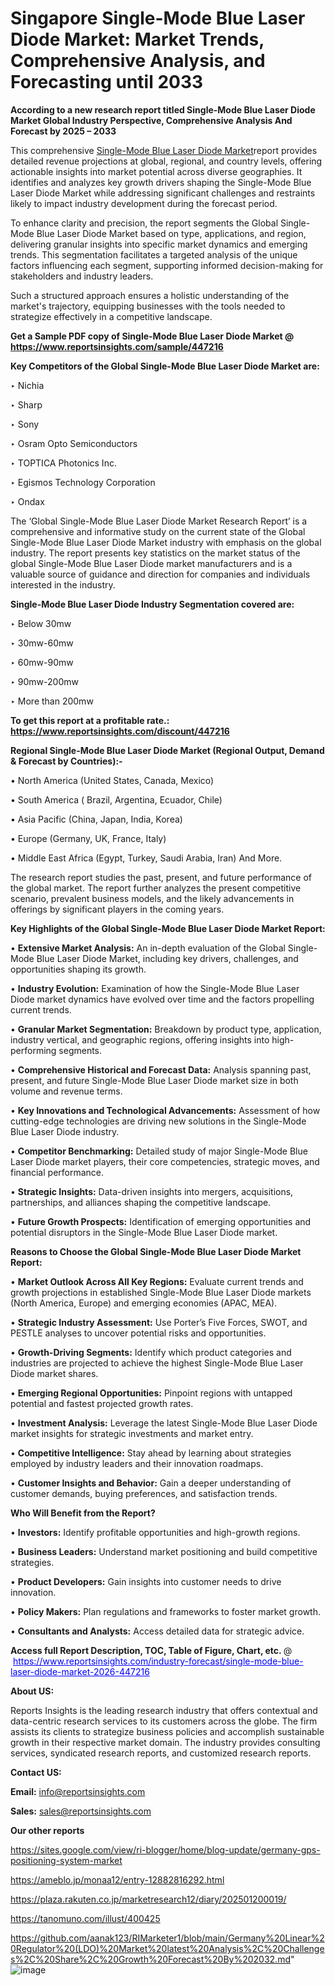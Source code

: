 # Singapore Single-Mode Blue Laser Diode Market: Market Trends, Comprehensive Analysis, and Forecasting until 2033

<strong>According to a new research report titled Single-Mode Blue Laser Diode Market Global Industry Perspective, Comprehensive Analysis And Forecast by 2025 – 2033</strong>

This comprehensive <a href=https://www.reportsinsights.com/sample/447216>Single-Mode Blue Laser Diode Market</a>report provides detailed revenue projections at global, regional, and country levels, offering actionable insights into market potential across diverse geographies. It identifies and analyzes key growth drivers shaping the Single-Mode Blue Laser Diode Market while addressing significant challenges and restraints likely to impact industry development during the forecast period.

To enhance clarity and precision, the report segments the Global Single-Mode Blue Laser Diode Market based on type, applications, and region, delivering granular insights into specific market dynamics and emerging trends. This segmentation facilitates a targeted analysis of the unique factors influencing each segment, supporting informed decision-making for stakeholders and industry leaders.

Such a structured approach ensures a holistic understanding of the market's trajectory, equipping businesses with the tools needed to strategize effectively in a competitive landscape.

<strong>Get a Sample PDF copy of Single-Mode Blue Laser Diode Market </strong><strong>@<a href=https://www.reportsinsights.com/sample/447216 style=color:#0000ff;> https://www.reportsinsights.com/sample/447216</a></strong></font>

<strong>Key Competitors of the Global Single-Mode Blue Laser Diode Market are:</strong>

‣ Nichia

‣ Sharp

‣ Sony

‣ Osram Opto Semiconductors

‣ TOPTICA Photonics Inc.

‣ Egismos Technology Corporation

‣ Ondax

The ‘Global Single-Mode Blue Laser Diode Market Research Report’ is a comprehensive and informative study on the current state of the Global Single-Mode Blue Laser Diode Market industry with emphasis on the global industry. The report presents key statistics on the market status of the global Single-Mode Blue Laser Diode market manufacturers and is a valuable source of guidance and direction for companies and individuals interested in the industry.

<strong>Single-Mode Blue Laser Diode Industry Segmentation covered are:</strong>

‣ Below 30mw

‣ 30mw-60mw

‣ 60mw-90mw

‣ 90mw-200mw

‣ More than 200mw

<strong>To get this report at a profitable rate.: <a href=https://www.reportsinsights.com/discount/447216 style=color:#0000ff;>https://www.reportsinsights.com/discount/447216</a></strong></font>

<strong>Regional Single-Mode Blue Laser Diode Market (Regional Output, Demand &amp; Forecast by Countries):-</strong>

• North America (United States, Canada, Mexico)

• South America ( Brazil, Argentina, Ecuador, Chile)

• Asia Pacific (China, Japan, India, Korea)

• Europe (Germany, UK, France, Italy)

• Middle East Africa (Egypt, Turkey, Saudi Arabia, Iran) And More.

The research report studies the past, present, and future performance of the global market. The report further analyzes the present competitive scenario, prevalent business models, and the likely advancements in offerings by significant players in the coming years.

<strong>Key Highlights of the Global Single-Mode Blue Laser Diode Market Report:</strong>

• <strong>Extensive Market Analysis:</strong> An in-depth evaluation of the Global Single-Mode Blue Laser Diode Market, including key drivers, challenges, and opportunities shaping its growth.

• <strong>Industry Evolution:</strong> Examination of how the Single-Mode Blue Laser Diode market dynamics have evolved over time and the factors propelling current trends.

• <strong>Granular Market Segmentation:</strong> Breakdown by product type, application, industry vertical, and geographic regions, offering insights into high-performing segments.

• <strong>Comprehensive Historical and Forecast Data:</strong> Analysis spanning past, present, and future Single-Mode Blue Laser Diode market size in both volume and revenue terms.

• <strong>Key Innovations and Technological Advancements:</strong> Assessment of how cutting-edge technologies are driving new solutions in the Single-Mode Blue Laser Diode industry.

• <strong>Competitor Benchmarking:</strong> Detailed study of major Single-Mode Blue Laser Diode market players, their core competencies, strategic moves, and financial performance.

• <strong>Strategic Insights:</strong> Data-driven insights into mergers, acquisitions, partnerships, and alliances shaping the competitive landscape.

• <strong>Future Growth Prospects:</strong> Identification of emerging opportunities and potential disruptors in the Single-Mode Blue Laser Diode market.

<strong>Reasons to Choose the Global Single-Mode Blue Laser Diode Market Report:</strong>

• <strong>Market Outlook Across All Key Regions:</strong> Evaluate current trends and growth projections in established Single-Mode Blue Laser Diode markets (North America, Europe) and emerging economies (APAC, MEA).

• <strong>Strategic Industry Assessment:</strong> Use Porter’s Five Forces, SWOT, and PESTLE analyses to uncover potential risks and opportunities.

• <strong>Growth-Driving Segments:</strong> Identify which product categories and industries are projected to achieve the highest Single-Mode Blue Laser Diode market shares.

• <strong>Emerging Regional Opportunities:</strong> Pinpoint regions with untapped potential and fastest projected growth rates.

• <strong>Investment Analysis:</strong> Leverage the latest Single-Mode Blue Laser Diode market insights for strategic investments and market entry.

• <strong>Competitive Intelligence:</strong> Stay ahead by learning about strategies employed by industry leaders and their innovation roadmaps.

• <strong>Customer Insights and Behavior:</strong> Gain a deeper understanding of customer demands, buying preferences, and satisfaction trends.

<strong>Who Will Benefit from the Report?</strong>

• <strong>Investors:</strong> Identify profitable opportunities and high-growth regions.

• <strong>Business Leaders:</strong> Understand market positioning and build competitive strategies.

• <strong>Product Developers:</strong> Gain insights into customer needs to drive innovation.

• <strong>Policy Makers:</strong> Plan regulations and frameworks to foster market growth.

• <strong>Consultants and Analysts:</strong> Access detailed data for strategic advice.
</ul>
<strong>Access full Report Description, TOC, Table of Figure, Chart, etc. </strong>@  <a href=https://www.reportsinsights.com/industry-forecast/single-mode-blue-laser-diode-market-2026-447216 style=color:#0000ff;>https://www.reportsinsights.com/industry-forecast/single-mode-blue-laser-diode-market-2026-447216</a></font>

<strong><strong>About US</strong>:</strong>

Reports Insights is the leading research industry that offers contextual and data-centric research services to its customers across the globe. The firm assists its clients to strategize business policies and accomplish sustainable growth in their respective market domain. The industry provides consulting services, syndicated research reports, and customized research reports.

<strong>Contact US:</strong>

<p class=""""><b>Email:</b> <a href=mailto:info@reportsinsights.com>info@reportsinsights.com</a></p>
<p class=""""><b>Sales:</b> <a href=mailto:sales@reportsinsights.com>sales@reportsinsights.com</a></p>

<strong>Our other reports</strong>

<a href=https://sites.google.com/view/ri-blogger/home/blog-update/germany-gps-positioning-system-market>https://sites.google.com/view/ri-blogger/home/blog-update/germany-gps-positioning-system-market</a>

<a href=https://ameblo.jp/monaa12/entry-12882816292.html>https://ameblo.jp/monaa12/entry-12882816292.html</a>

<a href=https://plaza.rakuten.co.jp/marketresearch12/diary/202501200019/>https://plaza.rakuten.co.jp/marketresearch12/diary/202501200019/</a>

<a href=https://tanomuno.com/illust/400425>https://tanomuno.com/illust/400425</a>

<a href=https://github.com/aanak123/RIMarketer1/blob/main/Germany%20Linear%20Regulator%20(LDO)%20Market%20latest%20Analysis%2C%20Challenges%2C%20Share%2C%20Growth%20Forecast%20By%202032.md>https://github.com/aanak123/RIMarketer1/blob/main/Germany%20Linear%20Regulator%20(LDO)%20Market%20latest%20Analysis%2C%20Challenges%2C%20Share%2C%20Growth%20Forecast%20By%202032.md</a>"
![image](https://github.com/user-attachments/assets/bd3397e3-2f51-46e8-a9a3-68610be76389)
